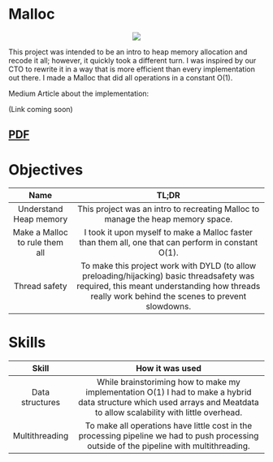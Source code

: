 # Malloc
<p align="center">
  <img src="https://cdn-images-1.medium.com/max/1600/1*cr5mPS7Mw2hRC8UwboXE-Q.png">
</p>

This project was intended to be an intro to heap memory allocation and recode it all; however, it quickly took a different turn. I was inspired by our CTO to rewrite it in a way that is more efficient than every implementation out there. I made a Malloc that did all operations in a constant O(1). 

Medium Article about the implementation:

(Link coming soon)

[PDF](pdf/ft_malloc.en.pdf)
---

# Objectives
|Name|TL;DR
|:-:|:-:|
|Understand Heap memory|This project was an intro to recreating Malloc to manage the heap memory space.|
|Make a Malloc to rule them all|I took it upon myself to make a Malloc faster than them all, one that can perform in constant O(1).|
|Thread safety|To make this project work with DYLD (to allow preloading/hijacking) basic threadsafety was required, this meant understanding how threads really work behind the scenes to prevent slowdowns.|

# Skills
|Skill|How it was used
|:-:|:-:|
|Data structures|While brainstoriming how to make my implementation O(1) I had to make a hybrid data structure which used arrays and Meatdata to allow scalability with little overhead.|
|Multithreading|To make all operations have little cost in the processing pipeline we had to push processing outside of the pipeline with multithreading.|
